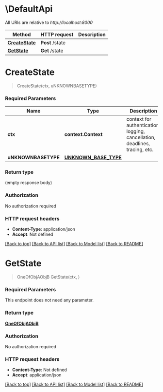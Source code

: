 # \DefaultApi

All URIs are relative to *http://localhost:8000*

Method | HTTP request | Description
------------- | ------------- | -------------
[**CreateState**](DefaultApi.md#CreateState) | **Post** /state | 
[**GetState**](DefaultApi.md#GetState) | **Get** /state | 


# **CreateState**
> CreateState(ctx, uNKNOWNBASETYPE)


### Required Parameters

Name | Type | Description  | Notes
------------- | ------------- | ------------- | -------------
 **ctx** | **context.Context** | context for authentication, logging, cancellation, deadlines, tracing, etc.
  **uNKNOWNBASETYPE** | [**UNKNOWN_BASE_TYPE**](UNKNOWN_BASE_TYPE.md)|  | 

### Return type

 (empty response body)

### Authorization

No authorization required

### HTTP request headers

 - **Content-Type**: application/json
 - **Accept**: Not defined

[[Back to top]](#) [[Back to API list]](../README.md#documentation-for-api-endpoints) [[Back to Model list]](../README.md#documentation-for-models) [[Back to README]](../README.md)

# **GetState**
> OneOfObjAObjB GetState(ctx, )


### Required Parameters
This endpoint does not need any parameter.

### Return type

[**OneOfObjAObjB**](oneOf&lt;ObjA,ObjB&gt;.md)

### Authorization

No authorization required

### HTTP request headers

 - **Content-Type**: Not defined
 - **Accept**: application/json

[[Back to top]](#) [[Back to API list]](../README.md#documentation-for-api-endpoints) [[Back to Model list]](../README.md#documentation-for-models) [[Back to README]](../README.md)

